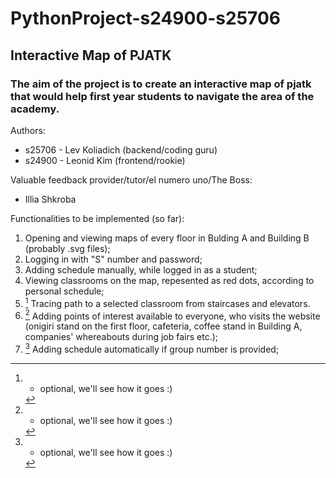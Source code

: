 # PythonProject-s24900-s25706
## Interactive Map of PJATK

### The aim of the project is to create an interactive map of pjatk that would help first year students to navigate the area of the academy.

Authors:  
- s25706 - Lev Koliadich (backend/coding guru)
- s24900 - Leonid Kim (frontend/rookie)

Valuable feedback provider/tutor/el numero uno/The Boss:
- Illia Shkroba

Functionalities to be implemented (so far):
1. Opening and viewing maps of every floor in Bulding A and Building B (probably .svg files);
2. Logging in with "S" number and password;
3. Adding schedule manually, while logged in as a student;
4. Viewing classrooms on the map, repesented as red dots, according to personal schedule;
5. [^1] Tracing path to a selected classroom from staircases and elevators.
6. [^1] Adding points of interest available to everyone, who visits the website (onigiri stand on the first floor, cafeteria, coffee stand in Building A, companies' whereabouts during job fairs etc.);
7. [^1] Adding schedule automatically if group number is provided;

[^1]: - optional, we'll see how it goes :)
